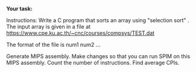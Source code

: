 **Your task:**

Instructions:
Write a C program that sorts an array using "selection sort" . The input array is given in a file at  https://www.cpe.ku.ac.th/~cnc/courses/compsys/TEST.dat

The format of the file is
<total num>
num1
num2
...


Generate MIPS assembly. Make changes so that you can run SPIM on this MIPS assembly.
Count the number of instructions.
Find average CPIs.

